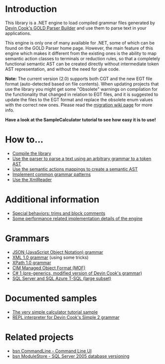 # Introduction #

This library is a .NET engine to load compiled grammar files generated by [Devin Cook's GOLD Parser Builder](http://www.goldparser.org/) and use them to parse text in your applications.

This engine is only one of many available for .NET, some of which can be found on the GOLD Parser home page. However, the main feature of this engine which makes it different from the existing ones is the ability to map semantic action classes to terminals or reduction rules, so that a completely functional semantic AST can be created directly without intermediate token AST representation, and without the need for glue code.

**Note:** The current version (2.0) supports both CGT and the new EGT file format (auto-detected based on file contents). When updating projects that use the library you might get some "Obsolete" warnings on compilation for the functionality that changed in relation to EGT files, and it is suggested to update the files to the EGT format and replace the obsolete enum values with the correct new ones. Please read the [migration wiki page](CGTtoEGT.md) for more info.

**Have a look at the SampleCalculator tutorial to see how easy it is to use!**

# How to... #

  * [Compile the library](CompileTheLibrary.md)
  * [Use the parser to parse a text using an arbitrary grammar to a token AST](ParseArbitraryGrammars.md)
  * [Use the semantic actions mappings to create a semantic AST](SampleCalculator.md)
  * [Implement common grammar patterns](CodePatterns.md)
  * [Use the XmlReader](XmlReader.md)

# Additional information #

  * [Special behaviors: trims and block comments](SpecialBehavior.md)
  * [Some performance related implementation details of the engine](EnginePerformance.md)

# Grammars #

  * [JSON (JavaScript Object Notation) grammar](JsonGrammar.md)
  * [XML 1.0 grammar](XMLGrammar.md) (using some tricks)
  * [XPath 1.0 grammar](XPathGrammar.md)
  * [CIM Managed Object Format (MOF)](MOFGrammar.md)
  * [C# 1 (pre-generics, modified version of Devin Cook's grammar)](CSharpGrammar.md)
  * [SQL Server and SQL Azure T-SQL (large subset)](http://code.google.com/p/bsn-modulestore/source/browse/bsn.ModuleStore.Parser/Sql/ModuleStoreSQL.grm)

# Documented samples #

  * [The very simple calculator tutorial sample](SampleCalculator.md)
  * [REPL interpreter for Devin Cook's Simple 2 grammar](Simple2REPLInterpreter.md)

# Related projects #

  * [bsn CommandLine - Command Line UI](http://code.google.com/p/bsn-commandline/)
  * [bsn ModuleStore - SQL Server 2005 database versioning](http://code.google.com/p/bsn-modulestore/)